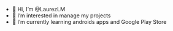 - 👋 Hi, I’m @LaurezLM
- 👀 I’m interested in manage my projects
- 🌱 I’m currently learning androids apps and Google Play Store
